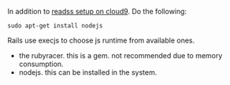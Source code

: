 In addition to [readss setup on cloud9](readss_setup_on_cloud9.md). Do the following:

`sudo apt-get install nodejs`

Rails use execjs to choose js runtime from available ones. 

  * the rubyracer. this is a gem. not recommended due to memory consumption.
  * nodejs. this can be installed in the system.
